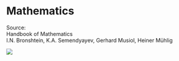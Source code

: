 # Mathematics

Source:   
Handbook of Mathematics  
I.N. Bronshtein, K.A. Semendyayev, Gerhard Musiol, Heiner Mühlig  

<img src=https://raw.githubusercontent.com/RubensZimbres/Repo-2019/master/Mathematics/Pics/hyperboloid.png>
